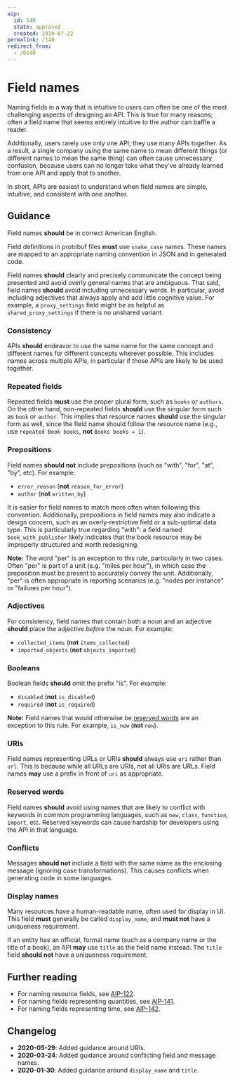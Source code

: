 ```yaml
---
aip:
  id: 140
  state: approved
  created: 2019-07-22
permalink: /140
redirect_from:
  - /0140
---
```


# Field names

Naming fields in a way that is intuitive to users can often be one of the most
challenging aspects of designing an API. This is true for many reasons; often a
field name that seems entirely intuitive to the author can baffle a reader.

Additionally, users rarely use only one API; they use many APIs together. As a
result, a single company using the same name to mean different things (or
different names to mean the same thing) can often cause unnecessary confusion,
because users can no longer take what they've already learned from one API and
apply that to another.

In short, APIs are easiest to understand when field names are simple,
intuitive, and consistent with one another.

## Guidance

Field names **should** be in correct American English.

Field definitions in protobuf files **must** use `snake_case` names. These
names are mapped to an appropriate naming convention in JSON and in generated
code.

Field names **should** clearly and precisely communicate the concept being
presented and avoid overly general names that are ambiguous. That said, field
names **should** avoid including unnecessary words. In particular, avoid
including adjectives that always apply and add little cognitive value. For
example, a `proxy_settings` field might be as helpful as
`shared_proxy_settings` if there is no unshared variant.

### Consistency

APIs **should** endeavor to use the same name for the same concept and
different names for different concepts wherever possible. This includes names
across multiple APIs, in particular if those APIs are likely to be used
together.

### Repeated fields

Repeated fields **must** use the proper plural form, such as `books` or
`authors`. On the other hand, non-repeated fields **should** use the singular
form such as `book` or `author`. This implies that resource names **should**
use the singular form as well, since the field name should follow the resource
name (e.g., use `repeated Book books`, **not** `Books books = 1`).

### Prepositions

Field names **should not** include prepositions (such as "with", "for", "at",
"by", etc). For example:

- `error_reason` (**not** `reason_for_error`)
- `author` (**not** `written_by`)

It is easier for field names to match more often when following this
convention. Additionally, prepositions in field names may also indicate a
design concern, such as an overly-restrictive field or a sub-optimal data type.
This is particularly true regarding "with": a field named `book_with_publisher`
likely indicates that the book resource may be improperly structured and worth
redesigning.

**Note:** The word "per" is an exception to this rule, particularly in two
cases. Often "per" is part of a unit (e.g. "miles per hour"), in which case the
preposition must be present to accurately convey the unit. Additionally, "per"
is often appropriate in reporting scenarios (e.g. "nodes per instance" or
"failures per hour").

### Adjectives

For consistency, field names that contain both a noun and an adjective
**should** place the adjective _before_ the noun. For example:

- `collected_items` (**not** `items_collected`)
- `imported_objects` (**not** `objects_imported`)

### Booleans

Boolean fields **should** omit the prefix "is". For example:

- `disabled` (**not** `is_disabled`)
- `required` (**not** `is_required`)

**Note:** Field names that would otherwise be [reserved words](#reserved-words)
are an exception to this rule. For example, `is_new` (**not** `new`).

### URIs

Field names representing URLs or URIs **should** always use `uri` rather than
`url`. This is because while all URLs are URIs, not all URIs are URLs. Field
names **may** use a prefix in front of `uri` as appropriate.

### Reserved words

Field names **should** avoid using names that are likely to conflict with
keywords in common programming languages, such as `new`, `class`, `function`,
`import`, etc. Reserved keywords can cause hardship for developers using the
API in that language.

### Conflicts

Messages **should not** include a field with the same name as the enclosing
message (ignoring case transformations). This causes conflicts when generating
code in some languages.

### Display names

Many resources have a human-readable name, often used for display in UI. This
field **must** generally be called `display_name`, and **must not** have a
uniqueness requirement.

If an entity has an official, formal name (such as a company name or the title
of a book), an API **may** use `title` as the field name instead. The `title`
field **should not** have a uniqueness requirement.

## Further reading

- For naming resource fields, see [AIP-122][].
- For naming fields representing quantities, see [AIP-141][].
- For naming fields representing time, see [AIP-142][].

## Changelog

- **2020-05-29**: Added guidance around URIs.
- **2020-03-24**: Added guidance around conflicting field and message names.
- **2020-01-30**: Added guidance around `display_name` and `title`.

[aip-122]: ./0122.md
[aip-141]: ./0141.md
[aip-142]: ./0142.md

